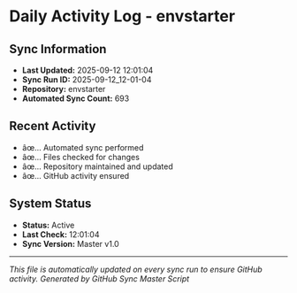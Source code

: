 ﻿# Daily Activity Log - envstarter

## Sync Information
- **Last Updated:** 2025-09-12 12:01:04
- **Sync Run ID:** 2025-09-12_12-01-04
- **Repository:** envstarter
- **Automated Sync Count:** 693

## Recent Activity
- âœ… Automated sync performed
- âœ… Files checked for changes
- âœ… Repository maintained and updated
- âœ… GitHub activity ensured

## System Status
- **Status:** Active
- **Last Check:** 12:01:04
- **Sync Version:** Master v1.0

---
*This file is automatically updated on every sync run to ensure GitHub activity.*
*Generated by GitHub Sync Master Script*
